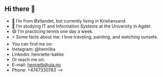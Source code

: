## Hi there 👋


- 🔭 I’m from Østlandet, but currently living in Kristiansand. 
- 🌱 I’m studying IT and Information Systems at the University in Agder.
- 😄 I'm practicing tennis one day a week. 
- ⚡ Some facts about me: I love traveling, painting, and watching sunsets.
- You can find me on:
-   Instagram: @henriiba
-   Linkedin: henriette-bakke
- Or reach me on:
-   E-mail: henrietb@uia.no
-   Phone: +4747330783
-->
